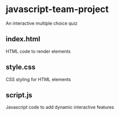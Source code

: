 # javascript-team-project

An interactive multiple choice quiz

## index.html

HTML code to render elements

## style.css

CSS styling for HTML elements

## script.js

Javascript code to add dynamic interactive features
